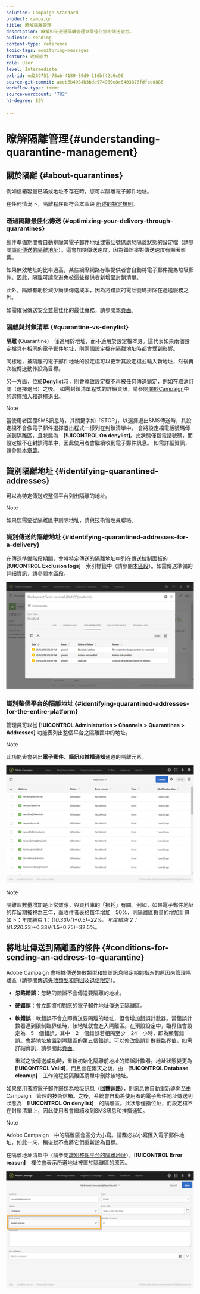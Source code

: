```yaml
---
solution: Campaign Standard
product: campaign
title: 瞭解隔離管理
description: 瞭解如何透過隔離管理來最佳化您的傳送能力。
audience: sending
content-type: reference
topic-tags: monitoring-messages
feature: 達成能力
role: User
level: Intermediate
exl-id: ed269751-78ab-4189-89d9-116bf42c0c90
source-git-commit: aeeb6b4984b3bdd974960e8c6403876fdfedd886
workflow-type: tm+mt
source-wordcount: '782'
ht-degree: 82%

---
```


# 瞭解隔離管理{#understanding-quarantine-management}

## 關於隔離 {#about-quarantines}

例如信箱容量已滿或地址不存在時，您可以隔離電子郵件地址。

在任何情況下，隔離程序都符合本區段 [所述的特定規則](#conditions-for-sending-an-address-to-quarantine)。

### 透過隔離最佳化傳送 {#optimizing-your-delivery-through-quarantines}

郵件準備期間會自動排除其電子郵件地址或電話號碼處於隔離狀態的設定檔（請參閱[識別傳送的隔離地址](#identifying-quarantined-addresses-for-a-delivery)）。這會加快傳送速度，因為錯誤率對傳送速度有顯著影響。

如果無效地址的比率過高，某些網際網路存取提供者會自動將電子郵件視為垃圾郵件。因此，隔離可讓您避免被這些提供者新增至封鎖清單。

此外，隔離有助於減少簡訊傳送成本，因為將錯誤的電話號碼排除在遞送服務之外。

如需確保傳送安全並最佳化的最佳實務，請參閱[本頁面](../../sending/using/delivery-best-practices.md)。

### 隔離與封鎖清單 {#quarantine-vs-denylist}

**隔離** (Quarantine)　僅適用於地址，而不適用於設定檔本身。這代表如果兩個設定檔具有相同的電子郵件地址，則兩個設定檔在隔離地址時都會受到影響。

同樣地，被隔離的電子郵件地址的設定檔可以更新其設定檔並輸入新地址，然後再次被傳送動作設為目標。

另一方面，位於&#x200B;**Denylist**&#x200B;時，則會導致設定檔不再被任何傳送鎖定，例如在取消訂閱（選擇退出）之後。 如需封鎖清單程式的詳細資訊，請參閱[關於Campaign](../../audiences/using/about-opt-in-and-opt-out-in-campaign.md)中的選擇加入和選擇退出。

>[!NOTE]
>
>當使用者回覆SMS訊息時，其關鍵字如「STOP」，以選擇退出SMS傳送時，其設定檔不會像電子郵件選擇退出程式一樣列在封鎖清單中。 會將設定檔電話號碼傳送到隔離區，且狀態為　**[!UICONTROL On denylist]**。此狀態僅指電話號碼，而設定檔不在封鎖清單中，因此使用者會繼續收到電子郵件訊息。 如需詳細資訊，請參閱[本章節](../../channels/using/managing-incoming-sms.md#managing-stop-sms)。

## 識別隔離地址 {#identifying-quarantined-addresses}

可以為特定傳送或整個平台列出隔離的地址。

>[!NOTE]
>
>如果您需要從隔離區中刪除地址，請與技術管理員聯絡。

### 識別傳送的隔離地址 {#identifying-quarantined-addresses-for-a-delivery}

在傳送準備階段期間，會將特定傳送的隔離地址中列在傳送控制面板的　**[!UICONTROL Exclusion logs]**　索引標籤中（請參閱[本區段](../../sending/using/monitoring-a-delivery.md#exclusion-logs)）。如需傳送準備的詳細資訊，請參閱[本區段](../../sending/using/preparing-the-send.md)。

![](assets/exclusion_logs.png)

### 識別整個平台的隔離地址 {#identifying-quarantined-addresses-for-the-entire-platform}

管理員可以從 **[!UICONTROL Administration > Channels > Quarantines > Addresses]** 功能表列出整個平台之隔離區中的地址。

>[!NOTE]
>
>此功能表會列出&#x200B;**電子郵件**、**簡訊**&#x200B;和&#x200B;**推播通知**&#x200B;通道的隔離元素。

![](assets/quarantines1.png)

>[!NOTE]
>
>隔離區數量增加是正常效應，與資料庫的「損耗」有關。例如，如果電子郵件地址的存留期被視為三年，而收件者表格每年增加　50%，則隔離區數量的增加計算如下：年度結束 1：(1*0.33)/(1+0.5)=22%。年度結束 2：((1.22*0.33)+0.33)/(1.5+0.75)=32.5%。

## 將地址傳送到隔離區的條件 {#conditions-for-sending-an-address-to-quarantine}

Adobe Campaign 會根據傳送失敗類型和錯誤訊息限定期間指派的原因來管理隔離區（請參閱[傳送失敗類型和原因](../../sending/using/understanding-delivery-failures.md#delivery-failure-types-and-reasons)及[退信限定](../../sending/using/understanding-delivery-failures.md#bounce-mail-qualification)）。

* **忽略錯誤**：忽略的錯誤不會傳送要隔離的地址。
* **硬錯誤**：會立即將相對應的電子郵件地址傳送至隔離區。
* **軟錯誤**：軟錯誤不會立即傳送要隔離的地址，但會增加錯誤計數器。當錯誤計數器達到限制臨界值時，該地址就會進入隔離區。在預設設定中，臨界值會設定為　5　個錯誤，其中　2　個錯誤若相隔至少　24　小時，即為顯著錯誤。會將地址放置到隔離區的第五個錯誤。可以修改錯誤計數器臨界值。如需詳細資訊，請參閱此[頁面](../../administration/using/configuring-email-channel.md#email-channel-parameters)。

   重試之後傳送成功時，重新初始化隔離前地址的錯誤計數器。地址狀態變更為　**[!UICONTROL Valid]**，而且會在兩天之後，由　**[!UICONTROL Database cleanup]**　工作流程從隔離區清單中刪除該地址。

如果使用者將電子郵件歸類為垃圾訊息（**回饋迴路**），則訊息會自動重新導向至由　Campaign　管理的技術信箱。之後，系統會自動將使用者的電子郵件地址傳送到狀態為　**[!UICONTROL On denylist]**　的隔離區。此狀態僅指位址，而設定檔不在封鎖清單上，因此使用者會繼續收到SMS訊息和推播通知。

>[!NOTE]
Adobe Campaign　中的隔離區會區分大小寫。請務必以小寫匯入電子郵件地址，如此一來，稍後就不會將它們重新設為目標。

在隔離地址清單中（請參閱[識別整個平台的隔離地址](#identifying-quarantined-addresses-for-the-entire-platform)），**[!UICONTROL Error reason]**　欄位會表示所選地址被置於隔離區的原因。

![](assets/quarantines2.png)
